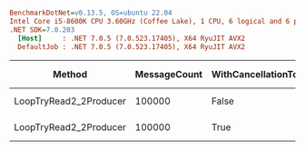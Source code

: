 ``` ini

BenchmarkDotNet=v0.13.5, OS=ubuntu 22.04
Intel Core i5-8600K CPU 3.60GHz (Coffee Lake), 1 CPU, 6 logical and 6 physical cores
.NET SDK=7.0.203
  [Host]     : .NET 7.0.5 (7.0.523.17405), X64 RyuJIT AVX2
  DefaultJob : .NET 7.0.5 (7.0.523.17405), X64 RyuJIT AVX2


```
|                 Method | MessageCount | WithCancellationToken | Mean [ms] | Error [ms] | StdDev [ms] |      Gen0 |     Gen1 |     Gen2 | Allocated [B] |
|----------------------- |------------- |---------------------- |----------:|-----------:|------------:|----------:|---------:|---------:|--------------:|
| LoopTryRead2_2Producer |       100000 |                 False |  12.52 ms |   0.243 ms |    0.203 ms | 1140.6250 | 890.6250 | 562.5000 |     6294296 B |
| LoopTryRead2_2Producer |       100000 |                  True |  13.15 ms |   0.252 ms |    0.569 ms | 1234.3750 | 781.2500 | 484.3750 |     6588368 B |
